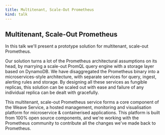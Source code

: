 ```yaml
---
title: Multitenant, Scale-Out Prometheus
kind: talk
---
```


## Multitenant, Scale-Out Prometheus

In this talk we'll present a prototype solution for multitenant, scale-out
Prometheus.

Our solution turns a lot of the Prometheus architectural assumptions on its
head, by marrying a scale-out PromQL query engine with a storage layer based
on DynamoDB. We have disaggregated the Prometheus binary into a
microservices-style architecture, with separate services for query, ingest,
alerting rules and storage. By designing all these services as fungible
replicas, this solution can be scaled out with ease and failure of any
individual replica can be dealt with gracefully.

This multitenant, scale-out Prometheus service forms a core component of the
Weave Service, a hosted management, monitoring and visualisation platform for
microservice & containerised applications. This platform is built from 100%
open source components, and we're working with the Prometheus community to
contribute all the changes we've made back to Prometheus.
